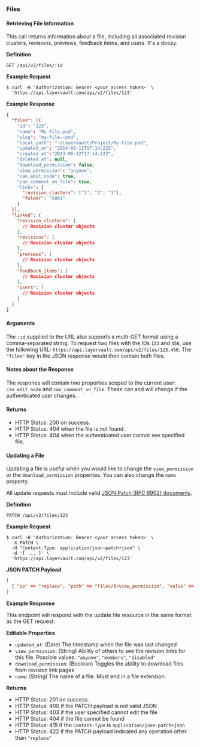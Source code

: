 ### Files

#### Retrieving File Information

This call returns information about a file, including all associated
revision clusters, revisions, previews, feedback items, and users. It's a
doozy.

**Definition**

    GET /api/v2/files/:id

**Example Request**

    $ curl -H 'Authorization: Bearer <your access token>' \
      'https://api.layervault.com/api/v2/files/123'

**Example Response**

```json
{
  "files": [(
    "id": "123",
    "name": "My File.psd",
    "slug": "my-file--psd",
    "local_path": "~/LayerVault/Project/My File.psd",
    "updated_at": "2014-06-12T17:14:22Z",
    "created_at":"2013-06-12T17:14:22Z",
    "deleted_at": null,
    "download_permission": false,
    "view_permission": "anyone",
    "can_edit_node": true,
    "can_comment_on_file": true,
    "links": {
      "revision_clusters": ["1", "2", "3"],
      "folder": "5001"
    }
  )],
  "linked": {
    "revision_clusters": [
      // Revision cluster objects
    ],
    "revisions": [
      // Revision cluster objects
    ],
    "previews": [
      // Revision cluster objects
    ],
    "feedback_items": [
      // Revision cluster objects
    ],
    "users": [
      // Revision cluster objects
    ]
  }
}
```

#### Arguments

The `:id` supplied to the URL also supports a multi-GET format using a comma-separated string.
To request two files with the IDs `123` and `456`, use the following URL:
`https://api.layervault.com/api/v2/files/123,456`. The `"files"` key in
the JSON response would then contain both files.

#### Notes about the Response

The respones will contain two properties scoped to the current user: `can_edit_node` and
`can_comment_on_file`. These can and will change if the authenticated user changes.

#### Returns

- HTTP Status: 200 on success.
- HTTP Status: 404 when the file is not found.
- HTTP Status: 404 when the authenticated user cannot see specified file.

#### Updating a File

Updating a file is useful when you would like to change the `view_permission` or the
`download_permission` properties. You can also change the `name` property.

All update requests must include valid [JSON Patch (RFC 6902) documents](http://tools.ietf.org/html/rfc6902).

**Definition**

    PATCH /api/v2/files/123

**Example Request**

    $ curl -H 'Authorization: Bearer <your access token>' \
      -X PATCH \
      -H "Content-Type: application/json-patch+json" \
      -d '[ ... ]' \
      'https://api.layervault.com/api/v2/files/123'

**JSON PATCH Payload**

```json
[
  { "op" => "replace", "path" => "files/0/view_permission", "value" => "disabled" }
]
```

**Example Response**

This endpoint will respond with the update file resource in the same format as the GET request.

**Editable Properties**

- `updated_at`: (Date) The timestamp when the file was last changed
- `view_permission`: (String) Ability of others to see the revision links for this file. Possible values: `"anyone"`, `"members"`, `"disabled"`
- `download_permission`: (Boolean) Toggles the ability to download files from revision link pages
- `name`: (String) The name of a file. Must end in a file extension.

**Returns**

- HTTP Status: 201 on success.
- HTTP Status: 400 if the PATCH payload is not valid JSON
- HTTP Status: 403 if the user specified cannot edit the file
- HTTP Status: 404 if the file cannot be found
- HTTP Status: 415 if the `Content-Type` is `application/json-patch+json`
- HTTP Status: 422 if the PATCH payload indicated any operation other than `"replace"`